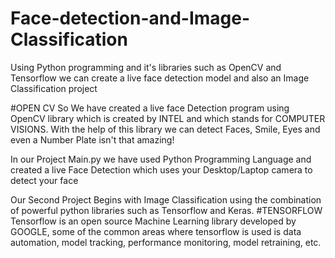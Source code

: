 # Face-detection-and-Image-Classification
Using Python programming and it's libraries such as OpenCV and Tensorflow we can create a live face detection model and also an Image Classification project

#OPEN CV
So We have created a live face Detection program using OpenCV library which is created by INTEL and which stands for COMPUTER VISIONS. 
With the help of this library we can detect Faces, Smile, Eyes and even a Number Plate isn't that amazing!

In our Project Main.py we have used Python Programming Language and created a live Face Detection which uses your Desktop/Laptop camera to detect your face

Our Second Project Begins with Image Classification using the combination of powerful python libraries such as Tensorflow and Keras. 
#TENSORFLOW
Tensorflow is an open source Machine Learning library developed by GOOGLE, some of the common areas where tensorflow is used is data automation, model tracking, performance monitoring, model retraining, etc. 

